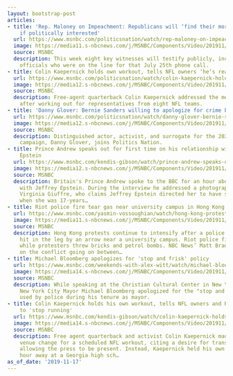 ```yaml
---
layout: bootstrap-post
articles:
- title: 'Rep. Maloney on Impeachment: Republicans will ‘find their moral courage’
    if politically interested'
  url: https://www.msnbc.com/politicsnation/watch/rep-maloney-on-impeachment-republicans-will-find-their-moral-courage-if-politically-interested-73613381675
  image: https://media11.s-nbcnews.com/j/MSNBC/Components/Video/201911/n_sharp_impeachment_11172019_1920x1080.nbcnews-fp-1200-630.jpg
  source: MSNBC
  description: This week eight key witnesses will testify publicly, including several
    officials who were on the line for that July 25th phone call.
- title: Colin Kaepernick holds own workout, tells NFL owners ‘he’s ready’
  url: https://www.msnbc.com/politicsnation/watch/colin-kaepernick-holds-own-workout-tells-nfl-owners-he-s-ready-73613893691
  image: https://media12.s-nbcnews.com/j/MSNBC/Components/Video/201911/n_sharp_colin_11172019_1920x1080.nbcnews-fp-1200-630.jpg
  source: MSNBC
  description: Free-agent quarterback Colin Kaepernick addressed the media yesterday
    after working out for representatives from eight NFL teams.
- title: 'Danny Glover: Bernie Sanders willing to apologize for crime bill vote'
  url: https://www.msnbc.com/politicsnation/watch/danny-glover-bernie-sanders-willing-to-apologize-for-crime-bill-vote-73612357774
  image: https://media12.s-nbcnews.com/j/MSNBC/Components/Video/201911/n_sharp_glover_11172019_1920x1080.nbcnews-fp-1200-630.jpg
  source: MSNBC
  description: Distinguished actor, activist, and surrogate for the 2020 Bernie Sanders
    campaign, Danny Glover, joins Politics Nation.
- title: Prince Andrew speaks out for first time on his relationship with Jeffrey
    Epstein
  url: https://www.msnbc.com/kendis-gibson/watch/prince-andrew-speaks-out-for-first-time-on-his-relationship-with-jeffrey-epstein-73612357638
  image: https://media12.s-nbcnews.com/j/MSNBC/Components/Video/201911/n_gibson_princeandrew_191117_1920x1080.nbcnews-fp-1200-630.jpg
  source: MSNBC
  description: Britain's Prince Andrew spoke to the BBC for an hour about his relationship
    with Jeffrey Epstein. During the interview he addressed a photograph of him and
    Virginia Giuffre, who claims Jeffrey Epstein directed her to have sex with Andrew
    when she was 17-years…
- title: Riot police fire tear gas near university campus in Hong Kong
  url: https://www.msnbc.com/yasmin-vossoughian/watch/hong-kong-protests-intensify-as-riot-police-fire-tear-gas-near-a-university-campus-73612869525
  image: https://media11.s-nbcnews.com/j/MSNBC/Components/Video/201911/n_vossoughian_brk_hk_protest_191117_1920x1080.nbcnews-fp-1200-630.jpg
  source: MSNBC
  description: Hong Kong protests continue to intensify after a police officer was
    hit in the leg by an arrow near a university campus. Riot police fired tear gas
    while protesters threw bricks and petrol bombs. NBC News’ Matt Bradley reports
    on the conflict going on between…
- title: Michael Bloomberg apologizes for 'stop and frisk' policy
  url: https://www.msnbc.com/weekends-with-alex-witt/watch/michael-bloomberg-apologizes-for-stop-and-frisk-policy-73610821752
  image: https://media14.s-nbcnews.com/j/MSNBC/Components/Video/201911/n_witt_bloomberg_191117_1920x1080.nbcnews-fp-1200-630.jpg
  source: MSNBC
  description: While speaking at the Christian Cultural Center in New York City, former
    New York City Mayor Michael Bloomberg apologized for the "stop and frisk" policy
    used by police during his tenure as mayor.
- title: Colin Kaepernick holds his own workout, tells NFL owners and Roger Goodell
    to 'stop running'
  url: https://www.msnbc.com/kendis-gibson/watch/colin-kaepernick-holds-his-own-workout-tells-nfl-owners-and-roger-goodell-to-stop-running-73610309863
  image: https://media14.s-nbcnews.com/j/MSNBC/Components/Video/201911/n_gibson_kaep_191117_1920x1080.nbcnews-fp-1200-630.jpg
  source: MSNBC
  description: Free agent quarterback and activist Colin Kaepernick made a last-minute
    venue change for a scheduled NFL workout, citing a desire for transparency by
    allowing the press to be present. Instead, Kaepernick held his own workout an
    hour away at a Georgia high sch…
as_of_date: '2019-11-17'
---
```


